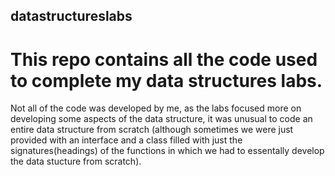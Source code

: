 ## datastructureslabs

# This repo contains all the code used to complete my data structures labs.

Not all of the code was developed by me, as the labs focused more on developing
some aspects of the data structure, it was unusual to code an entire data structure
from scratch (although sometimes we were just provided with an interface and a class filled
with just the signatures(headings) of the functions in which we had to essentally develop the
data stucture from scratch).
